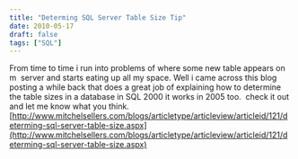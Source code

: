 ```yaml
---
title: "Determing SQL Server Table Size Tip"
date: 2010-05-17
draft: false
tags: ["SQL"]
---
```



From time to time i run into problems of where some new table appears on m  server and starts eating up all my space. Well i came across this blog posting a while back that does a great job of explaining how to determine the table sizes in a database in SQL 2000 it works in 2005 too.  check it out and let me know what you think.  [http://www.mitchelsellers.com/blogs/articletype/articleview/articleid/121/determing-sql-server-table-size.aspx](http://www.mitchelsellers.com/blogs/articletype/articleview/articleid/121/determing-sql-server-table-size.aspx)